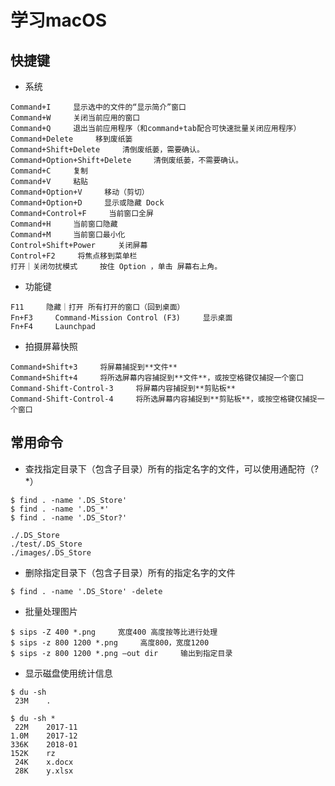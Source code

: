 # 学习macOS

## 快捷键
* 系统
```
Command+I     显示选中的文件的“显示简介”窗口
Command+W     关闭当前应用的窗口
Command+Q     退出当前应用程序（和command+tab配合可快速批量关闭应用程序）
Command+Delete     移到废纸篓
Command+Shift+Delete     清倒废纸蒌，需要确认。
Command+Option+Shift+Delete     清倒废纸蒌，不需要确认。
Command+C     复制
Command+V     粘贴
Command+Option+V     移动（剪切）
Command+Option+D     显示或隐藏 Dock
Command+Control+F     当前窗口全屏
Command+H     当前窗口隐藏
Command+M     当前窗口最小化
Control+Shift+Power     关闭屏幕
Control+F2     将焦点移到菜单栏
打开｜关闭勿扰模式     按住 Option ，单击 屏幕右上角。
```
* 功能键
```
F11     隐藏｜打开 所有打开的窗口（回到桌面）
Fn+F3     Command-Mission Control (F3)     显示桌面
Fn+F4     Launchpad
```

* 拍摄屏幕快照
```
Command+Shift+3     将屏幕捕捉到**文件**
Command+Shift+4     将所选屏幕内容捕捉到**文件**，或按空格键仅捕捉一个窗口
Command-Shift-Control-3     将屏幕内容捕捉到**剪贴板**
Command-Shift-Control-4     将所选屏幕内容捕捉到**剪贴板**，或按空格键仅捕捉一个窗口
```

## 常用命令
* 查找指定目录下（包含子目录）所有的指定名字的文件，可以使用通配符（? *）
```shell
$ find . -name '.DS_Store'
$ find . -name '.DS_*'
$ find . -name '.DS_Stor?'

./.DS_Store
./test/.DS_Store
./images/.DS_Store
```

* 删除指定目录下（包含子目录）所有的指定名字的文件
```shell
$ find . -name '.DS_Store' -delete
```

* 批量处理图片
```shell
$ sips -Z 400 *.png     宽度400 高度按等比进行处理
$ sips -z 800 1200 *.png     高度800，宽度1200
$ sips -z 800 1200 *.png —out dir     输出到指定目录
```

* 显示磁盘使用统计信息
```shell
$ du -sh
 23M    .

$ du -sh *
 22M    2017-11
1.0M    2017-12
336K    2018-01
152K    rz
 24K    x.docx
 28K    y.xlsx
```
